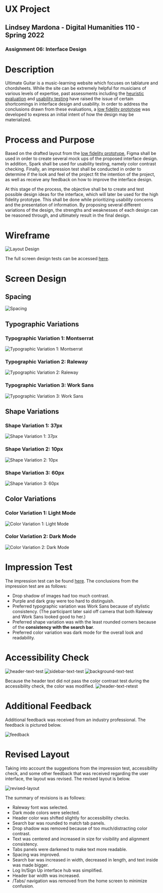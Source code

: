 # UX Project
## Lindsey Mardona - Digital Humanities 110 - Spring 2022
### Assignment 06: Interface Design

# Description #
Ultimate Guitar is a music-learning website which focuses on tablature and chordsheets. While the site can be extremely helpful for musicians of various levels of expertise, past assessments including the [heuristic evaluation](https://github.com/lindseymardona/22s-dh110/blob/main/week-01/heuristic-evaluation.md) and [usability testing](https://github.com/lindseymardona/22s-dh110/blob/main/week-02/usability-testing.md) have raised the issue of certain shortcomings in interface design and usability. In order to address the conclusions drawn from these evaluations, a [low fidelity prototype](https://github.com/lindseymardona/22s-dh110/blob/main/week-05/lowfidelityprototype.md) was developed to express an initial intent of how the design may be materialized.

# Process and Purpose #
Based on the drafted layout from the [low fidelity prototype](https://github.com/lindseymardona/22s-dh110/blob/main/week-05/lowfidelityprototype.md), Figma shall be used in order to create several mock ups of the proposed interface design. In addition, Spark shall be used for usability testing, namely color contrast checking. Finally, an impression test shall be conducted in order to determine if the look and feel of the project fit the intention of the project, as well as receive any feedback on how to improve the interface design.

At this stage of the process, the objective shall be to create and test possible design ideas for the interface, which will later be used for the high fidelity prototype. This shall be done while prioritizing usability concerns and the presentation of information. By proposing several different variations of the design, the strengths and weaknesses of each design can be reasoned through, and ultimately result in the final design.


# Wireframe #
![Layout Design](/week-06/layout-design.png)

The full screen design tests can be accessed [here](https://www.figma.com/file/4UFE4J6DPuM7hFXYf34K00/DH110---As6?node-id=2%3A13).

# Screen Design #
## Spacing ##
![Spacing](/week-06/spacing.png)

## Typographic Variations ##

### Typographic Variation 1: Montserrat ###
![Typographic Variation 1: Montserrat](/week-06/typographic-variant-1-montserrat.png)

### Typographic Variation 2: Raleway ###
![Typographic Variation 2: Raleway](/week-06/typographic-variant-2-raleway.png)

### Typographic Variation 3: Work Sans ###
![Typographic Variation 3: Work Sans](/week-06/typographic-variant-3-work-sans.png)

## Shape Variations ##

### Shape Variation 1: 37px ###
![Shape Variation 1: 37px](/week-06/shape-variant-1-37.png)

### Shape Variation 2: 10px ###
![Shape Variation 2: 10px](/week-06/shape-variant-2-10.png)

### Shape Variation 3: 60px ###
![Shape Variation 3: 60px](/week-06/shape-variant-3-60.png)


## Color Variations ##

### Color Variation 1: Light Mode ###
![Color Variation 1: Light Mode](/week-06/color-variant-1-light.png)

### Color Variation 2: Dark Mode ###
![Color Variation 2: Dark Mode](/week-06/color-variant-2-dark.png)

# Impression Test #
The impression test can be found [here](https://youtu.be/s8qyd5lGtUw).
The conclusions from the impression test are as follows: 

- Drop shadow of images had too much contrast.
- Purple and dark gray were too hard to distinguish.
- Preferred typographic variation was Work Sans because of stylistic consistency. (The participant later said off camera that both Raleway and Work Sans looked good to her.) 
- Preferred shape variation was with the least rounded corners because of the **consistency with the search bar**.
- Preferred color variation was dark mode for the overall look and readability.

# Accessibility Check #
![header-text-test](/week-06/header-text-test.png)
![sidebar-text-test](/week-06/sidebar-text-test.png)
![background-text-test](/week-06/background-text-test.png)

Because the header text did not pass the color contrast test during the accessibility check, the color was modified.
![header-text-retest](/week-06/header-text-retest.png)

# Additional Feedback #
Additional feedback was received from an industry professional. The feedback is pictured below.

![feedback](/week-06/feedback.png)

# Revised Layout #
Taking into account the suggestions from the impression test, accessibility check, and some other feedback that was received regarding the user interface, the layout was revised. The revised layout is below.

![revised-layout](/week-06/revised-layout.png)

The summary of revisions is as follows: 

- Raleway font was selected.
- Dark mode colors were selected.
- Header color was shifted slightly for accessibility checks.
- Search bar was rounded to match tab panels.
- Drop shadow was removed because of too much/distracting color contrast.
- Text was centered and increased in size for visibility and alignment consistency.
- Tabs panels were darkened to make text more readable.
- Spacing was improved.
- Search bar was increased in width, decreased in length, and text inside was made bigger.
- Log In/Sign Up interface hub was simplified.
- Header bar width was increased.
- /Tabs/ navigation was removed from the home screen to minimize confusion.
